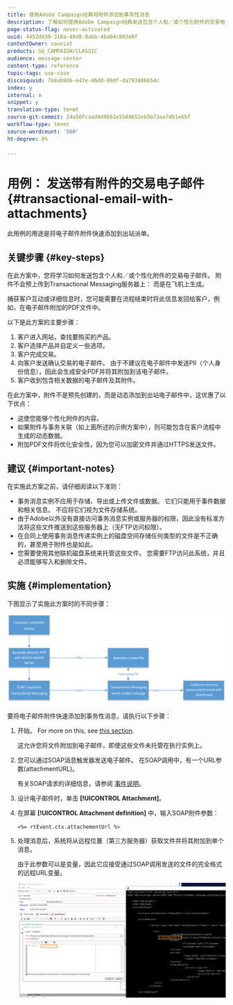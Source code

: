 ```yaml
---
title: 使用Adobe Campaign经典将附件添加到事务性消息
description: 了解如何使用Adobe Campaign经典发送包含个人和／或个性化附件的交易电子邮件
page-status-flag: never-activated
uuid: 4452d839-318a-49d8-8abb-4ba04c803e9f
contentOwner: sauviat
products: SG_CAMPAIGN/CLASSIC
audience: message-center
content-type: reference
topic-tags: use-case
discoiquuid: 7b8ab9d6-e47e-46d8-99df-da793486654c
index: y
internal: n
snippet: y
translation-type: tm+mt
source-git-commit: 24a50fcaad4d9081e5504652eb5b73aa7db1e65f
workflow-type: tm+mt
source-wordcount: '560'
ht-degree: 0%

---
```



# 用例： 发送带有附件的交易电子邮件{#transactional-email-with-attachments}

此用例的用途是将电子邮件附件快速添加到出站派单。

## 关键步骤 {#key-steps}

在此方案中，您将学习如何发送包含个人和／或个性化附件的交易电子邮件。 附件不会预上传到Transactional Messaging服务器上： 而是在飞机上生成。

捕获客户互动或详细信息时，您可能需要在流程结束时将此信息发回给客户，例如，在电子邮件附加的PDF文件中。

以下是此方案的主要步骤：

1. 客户进入网站，查找要购买的产品。
1. 客户选择产品并自定义一些选项。
1. 客户完成交易。
1. 向客户发送确认交易的电子邮件。 由于不建议在电子邮件中发送PII（个人身份信息），因此会生成安全PDF并将其附加到该电子邮件。
1. 客户收到包含相关数据的电子邮件及其附件。

在此方案中，附件不是预先创建的，而是动态添加到出站电子邮件中，这优惠了以下优点：

* 这使您能够个性化附件的内容。
* 如果附件与事务关联（如上面所述的示例方案中），则可能包含在客户流程中生成的动态数据。
* 附加PDF文件将优化安全性，因为您可以加密文件并通过HTTPS发送文件。

## 建议 {#important-notes}

在实施此方案之前，请仔细阅读以下准则：

* 事务消息实例不应用于存储、导出或上传文件或数据。 它们只能用于事件数据和相关信息。 不应将它们视为文件存储系统。
* 由于Adobe以外没有直接访问事务消息实例或服务器的权限，因此没有标准方法将这些文件推送到这些服务器上（无FTP访问权限）。
* 在合同上使用事务消息传递实例上的磁盘空间存储任何类型的文件是不正确的，甚至用于附件也是如此。
* 您需要使用其他联机磁盘系统来托管这些文件。 您需要FTP访问此系统，并且必须能够写入和删除文件。

## 实施 {#implementation}

下图显示了实施此方案时的不同步骤：

![](assets/message-center-uc1.png)

要将电子邮件附件快速添加到事务性消息，请执行以下步骤：

1. 开始。 For more on this, see [this section](../../delivery/using/attaching-files.md#attach-a-personalized-file).

   这允许您将文件附加到电子邮件，即使这些文件未托管在执行实例上。

1. 您可以通过SOAP消息触发器发送电子邮件。 在SOAP调用中，有一个URL参数(attachmentURL)。

   有关SOAP请求的详细信息，请参阅 [事件说明](../../message-center/using/event-description.md)。

1. 设计电子邮件时，单击 **[!UICONTROL Attachment]**。

1. 在屏幕 **[!UICONTROL Attachment definition]** 中，输入SOAP附件参数：

   ```
   <%= rtEvent.ctx.attachementUrl %>
   ```

1. 处理消息后，系统将从远程位置（第三方服务器）获取文件并将其附加到单个消息。

   由于此参数可以是变量，因此它应接受通过SOAP调用发送的文件的完全格式的远程URL变量。

   ![](assets/message-center-uc2.png)
